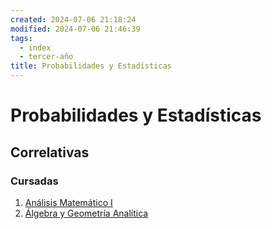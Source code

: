 ```yaml
---
created: 2024-07-06 21:18:24
modified: 2024-07-06 21:46:39
tags:
  - index
  - tercer-año
title: Probabilidades y Estadísticas
---
```


# Probabilidades y Estadísticas

## Correlativas

### Cursadas

1. [Análisis Matemático I](Análisis%20Matemático%20I.md)
2. [Álgebra y Geometría Analítica](Álgebra%20y%20Geometría%20Analítica.md)
